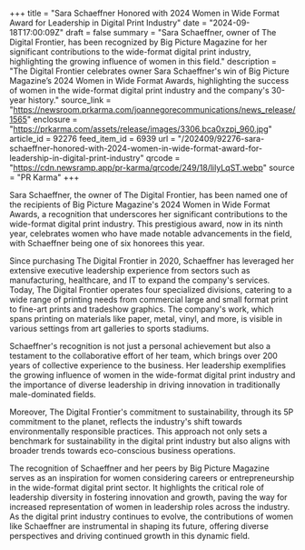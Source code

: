 +++
title = "Sara Schaeffner Honored with 2024 Women in Wide Format Award for Leadership in Digital Print Industry"
date = "2024-09-18T17:00:09Z"
draft = false
summary = "Sara Schaeffner, owner of The Digital Frontier, has been recognized by Big Picture Magazine for her significant contributions to the wide-format digital print industry, highlighting the growing influence of women in this field."
description = "The Digital Frontier celebrates owner Sara Schaeffner's win of Big Picture Magazine’s 2024 Women in Wide Format Awards, highlighting the success of women in the wide-format digital print industry and the company's 30-year history."
source_link = "https://newsroom.prkarma.com/joannegorecommunications/news_release/1565"
enclosure = "https://prkarma.com/assets/release/images/3306.bca0xzpj_960.jpg"
article_id = 92276
feed_item_id = 6939
url = "/202409/92276-sara-schaeffner-honored-with-2024-women-in-wide-format-award-for-leadership-in-digital-print-industry"
qrcode = "https://cdn.newsramp.app/pr-karma/qrcode/249/18/lilyLqST.webp"
source = "PR Karma"
+++

<p>Sara Schaeffner, the owner of The Digital Frontier, has been named one of the recipients of Big Picture Magazine's 2024 Women in Wide Format Awards, a recognition that underscores her significant contributions to the wide-format digital print industry. This prestigious award, now in its ninth year, celebrates women who have made notable advancements in the field, with Schaeffner being one of six honorees this year.</p><p>Since purchasing The Digital Frontier in 2020, Schaeffner has leveraged her extensive executive leadership experience from sectors such as manufacturing, healthcare, and IT to expand the company's services. Today, The Digital Frontier operates four specialized divisions, catering to a wide range of printing needs from commercial large and small format print to fine-art prints and tradeshow graphics. The company's work, which spans printing on materials like paper, metal, vinyl, and more, is visible in various settings from art galleries to sports stadiums.</p><p>Schaeffner's recognition is not just a personal achievement but also a testament to the collaborative effort of her team, which brings over 200 years of collective experience to the business. Her leadership exemplifies the growing influence of women in the wide-format digital print industry and the importance of diverse leadership in driving innovation in traditionally male-dominated fields.</p><p>Moreover, The Digital Frontier's commitment to sustainability, through its 5P commitment to the planet, reflects the industry's shift towards environmentally responsible practices. This approach not only sets a benchmark for sustainability in the digital print industry but also aligns with broader trends towards eco-conscious business operations.</p><p>The recognition of Schaeffner and her peers by Big Picture Magazine serves as an inspiration for women considering careers or entrepreneurship in the wide-format digital print sector. It highlights the critical role of leadership diversity in fostering innovation and growth, paving the way for increased representation of women in leadership roles across the industry. As the digital print industry continues to evolve, the contributions of women like Schaeffner are instrumental in shaping its future, offering diverse perspectives and driving continued growth in this dynamic field.</p>